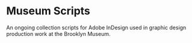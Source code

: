 # Museum Scripts
An ongoing collection scripts for Adobe InDesign used in graphic design production work at the Brooklyn Museum.</p>
